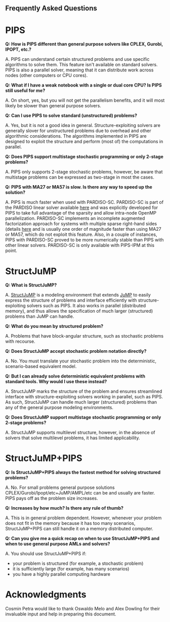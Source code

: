 
## Frequently Asked Questions
PIPS
====
**Q:  How is PIPS different than general purpose solvers like CPLEX, Gurobi, IPOPT, etc.?**

A. PIPS can understand certain structured problems and use specific algorithms to solve them.
This feature isn't available on standard solvers.
PIPS is also a parallel solver, meaning that it can distribute work across nodes (other computers or CPU cores).

**Q: What if I have a weak notebook with a single or dual core CPU? Is PIPS still useful for me?**

A. On short, yes, but you will not get the parallelism benefits, and it will most likely be slower than general purpose solvers.

**Q: Can I use PIPS to solve standard (unstructured) problems?**

A. Yes, but it is not a good idea in general. Structure-exploiting solvers are generally slover for unstructured problems due to overhead and other algorithmic considerations.
The algorithms implemented in PIPS are designed to exploit the structure and perform (most of) the computations in parallel.

**Q: Does PIPS support multistage stochastic programming or only 2-stage problems?**

A. PIPS only supports 2-stage stochastic problems, however, be aware that multistage problems can be expressed as two-stage in most the cases. 

**Q: PIPS with MA27 or MA57 is slow. Is there any way to speed up the solution?**

A. PIPS is much faster when used with PARDISO-SC. PARDISO-SC is part of the PARDISO linear solver available [here](http://www.pardiso-project.org/) and was explicitly developed for PIPS to take full advantage of the sparsity and allow intra-node OpenMP parallelization. PARDISO-SC implements an incomplete augmented factorization approach for systems with multiple sparse right-hand sides (details [here](http://dx.doi.org/10.1137/130908737) and is usually one order of magnitude faster than using MA27 or MA57, which do not exploit this feature. Also, in a couple of instances, PIPS with PARDISO-SC proved to be more numerically stable than PIPS with other linear solvers. PARDISO-SC is only available with PIPS-IPM at this point. 

StructJuMP
====
**Q: What is StructJuMP?**

A. [StructJuMP](https://github.com/StructJuMP/StructJuMP.jl) is a modeling environment that extends [JuMP](https://github.com/JuliaOpt/JuMP.jl) to easily express the structure of problems and interface efficiently with 
structure-exploiting solvers such as PIPS. It also works in parallel (distributed memory), and thus allows the specification of much larger (structured) problems than JuMP can handle.

**Q: What do you mean by structured problem?**

A. Problems that have block-angular structure, such as stochastic problems with recourse.

**Q: Does StructJuMP accept stochastic problem notation directly?**

A. No. You must translate your stochastic problem into the deterministic, scenario-based equivalent model.

**Q: But I can already solve deterministic equivalent problems with standard tools. Why would I use these instead?**

A. StructJuMP marks the structure of the problem and ensures streamlined interface with structure-exploiting solvers working in 
parallel, such as PIPS. As such, StructJuMP can handle much larger (structured) problems than any of the general purpose modeling environments.

**Q: Does StructJuMP support multistage stochastic programming or only 2-stage problems?**

A. StructJuMP supports multilevel structure, however, in the absence of solvers that solve multilevel problems, it has limited applicability.

StructJuMP+PIPS
====
**Q: Is StructJuMP+PIPS always the fastest method for solving structured problems?**

A. No. For small problems general purpose solutions CPLEX/Gurobi/Ipopt/etc+JuMP/AMPL/etc can be and usually are faster.
PIPS pays off as the problem size increases.

**Q: Increases by how much? Is there any rule of thumb?**

A. This is in general problem dependent. However, whenever your problem does not fit in the memory because 
it has too many scenarios, StructJuMP+PIPS can still handle it on a memory distributed computer.

**Q: Can you give me a quick recap on when to use StructJuMP+PIPS and when to use general purpose AMLs and solvers?**

A. You should use StructJuMP+PIPS if:
* your problem is structured (for example, a stochastic problem)
* it is sufficiently large (for example, has many scenarios)
* you have a highly parallel computing hardware

Acknowledgments
====
Cosmin Petra would like to thank Oswaldo Melo and Alex Dowling for their invaluable input and help in preparing this document.
